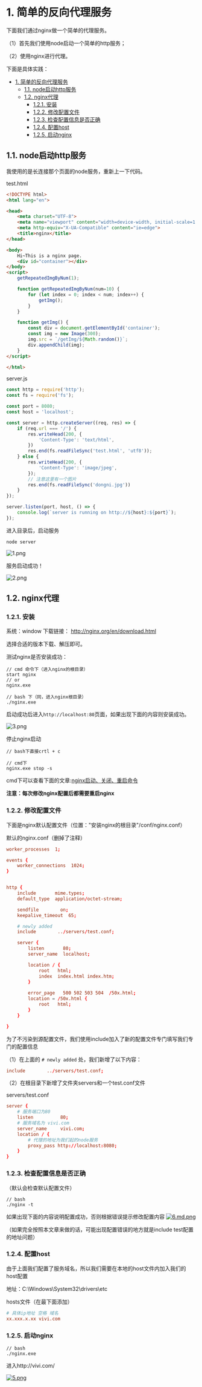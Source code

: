 # 1. 简单的反向代理服务

下面我们通过nginx做一个简单的代理服务。

（1）首先我们使用node启动一个简单的http服务；

（2）使用nginx进行代理。

下面是具体实践：

<!-- TOC -->

- [1. 简单的反向代理服务](#1-%e7%ae%80%e5%8d%95%e7%9a%84%e5%8f%8d%e5%90%91%e4%bb%a3%e7%90%86%e6%9c%8d%e5%8a%a1)
  - [1.1. node启动http服务](#11-node%e5%90%af%e5%8a%a8http%e6%9c%8d%e5%8a%a1)
  - [1.2. nginx代理](#12-nginx%e4%bb%a3%e7%90%86)
    - [1.2.1. 安装](#121-%e5%ae%89%e8%a3%85)
    - [1.2.2. 修改配置文件](#122-%e4%bf%ae%e6%94%b9%e9%85%8d%e7%bd%ae%e6%96%87%e4%bb%b6)
    - [1.2.3. 检查配置信息是否正确](#123-%e6%a3%80%e6%9f%a5%e9%85%8d%e7%bd%ae%e4%bf%a1%e6%81%af%e6%98%af%e5%90%a6%e6%ad%a3%e7%a1%ae)
    - [1.2.4. 配置host](#124-%e9%85%8d%e7%bd%aehost)
    - [1.2.5. 启动nginx](#125-%e5%90%af%e5%8a%a8nginx)

<!-- /TOC -->

## 1.1. node启动http服务

我使用的是长连接那个页面的node服务，重新上一下代码。

test.html
```html
<!DOCTYPE html>
<html lang="en">

<head>
    <meta charset="UTF-8">
    <meta name="viewport" content="width=device-width, initial-scale=1.0">
    <meta http-equiv="X-UA-Compatible" content="ie=edge">
    <title>nginx</title>
</head>

<body>
    Hi~This is a nginx page.
    <div id="container"></div>
</body>
<script>
    getRepeatedImgByNum(1);

    function getRepeatedImgByNum(num=10) {
        for (let index = 0; index < num; index++) {
            getImg();
        }
    }

    function getImg() {
        const div = document.getElementById('container');
        const img = new Image(300);
        img.src = `/getImg/${Math.random()}`;
        div.appendChild(img);
    }
</script>

</html>
```

server.js
```js
const http = require('http');
const fs = require('fs');

const port = 8080;
const host = 'localhost';

const server = http.createServer((req, res) => {
    if (req.url === '/') {
        res.writeHead(200, {
            'Content-Type': 'text/html',
        })
        res.end(fs.readFileSync('test.html', 'utf8'));
    } else {
        res.writeHead(200, {
            'Content-Type': 'image/jpeg',
        });
        // 注意这里有一个图片
        res.end(fs.readFileSync('dongni.jpg'))
    }
});

server.listen(port, host, () => {
    console.log(`server is running on http://${host}:${port}`);
});
```

进入目录后，启动服务
```
node server
```

![1.png](https://www.imageoss.com/images/2019/12/31/1.png)

服务启动成功！

![2.png](https://www.imageoss.com/images/2019/12/31/2.png)

## 1.2. nginx代理

### 1.2.1. 安装
系统：window
下载链接： http://nginx.org/en/download.html

选择合适的版本下载、解压即可。

测试nginx是否安装成功：
```
// cmd 命令下（进入nginx的根目录）
start nginx
// or
nginx.exe

// bash 下（同，进入nginx根目录）
./nginx.exe
```

启动成功后进入`http://localhost:80`页面，如果出现下面的内容则安装成功。

![3.png](https://www.imageoss.com/images/2019/12/31/3.png)

停止nginx启动
```
// bash下直接crtl + c

// cmd下
nginx.exe stop -s
```

cmd下可以查看下面的文章:[nginx启动、关闭、重启命令](http://www.wenjiangs.com/article/windows-cmd-nginx.html)

**注意：每次修改nginx配置后都需要重启nginx**

### 1.2.2. 修改配置文件
下面是nginx默认配置文件（位置："安装nginx的根目录"/conf/nginx.conf）

默认的nginx.conf（删掉了注释）
```conf
worker_processes  1;

events {
    worker_connections  1024;
}


http {
    include       mime.types;
    default_type  application/octet-stream;

    sendfile        on;
    keepalive_timeout  65;

    # newly added
    include        ../servers/test.conf;

    server {
        listen       80;
        server_name  localhost;

        location / {
            root   html;
            index  index.html index.htm;
        }
        
        error_page   500 502 503 504  /50x.html;
        location = /50x.html {
            root   html;
        }
    }

}
```

为了不污染到源配置文件，我们使用include加入了新的配置文件专门填写我们专门的配置信息

（1）在上面的 `# newly added` 处，我们新增了以下内容：

```conf
include        ../servers/test.conf;
```

（2）在根目录下新增了文件夹servers和一个test.conf文件

servers/test.conf
```conf
server {
    # 服务端口为80
    listen          80;
    # 服务域名为 vivi.com
    server_name     vivi.com;
    location / {
        # 代理的地址为我们起的node服务
        proxy_pass http://localhost:8080;
    }
}
```

### 1.2.3. 检查配置信息是否正确

（默认会检查默认配置文件）
```
// bash
./nginx -t
```
如果出现下面的内容说明配置成功，否则根据错误提示修改配置内容
[![6.md.png](https://www.imageoss.com/images/2019/12/31/6.md.png)](https://www.imageoss.com/image/srA7I)

（如果完全按照本文章来做的话，可能出现配置错误的地方就是include test配置的地址问题）

### 1.2.4. 配置host

由于上面我们配置了服务域名，所以我们需要在本地的host文件内加入我们的host配置

地址：C:\Windows\System32\drivers\etc

hosts文件（在最下面添加）
```conf
# 具体ip地址 空格 域名
xx.xxx.x.xx vivi.com
```

### 1.2.5. 启动nginx

```
// bash
./nginx.exe
```

进入http://vivi.com/

[![5.png](https://www.imageoss.com/images/2019/12/31/5.png)](https://www.imageoss.com/image/srm9G)